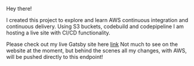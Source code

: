 Hey there!

I created this project to explore and learn AWS continuous integration and continuous delivery.
Using S3 buckets, codebuild and codepipeline I am hosting a live site with CI/CD functionality.

Please check out my live Gatsby site here [link](http://aws-gatsby.s3-website-ap-southeast-2.amazonaws.com)
Not much to see on the website at the moment, but behind the scenes all my changes, with AWS, will be pushed directly to this endpoint!
